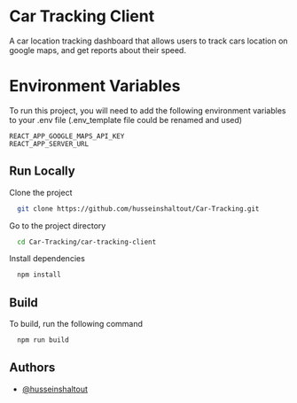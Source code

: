 # Car Tracking Client

A car location tracking dashboard that allows users to track cars location on google maps, and get reports about their speed.

# Environment Variables

To run this project, you will need to add the following environment variables to your .env file (.env_template file could be renamed and used)

`REACT_APP_GOOGLE_MAPS_API_KEY`\
`REACT_APP_SERVER_URL`

## Run Locally

Clone the project

```bash
  git clone https://github.com/husseinshaltout/Car-Tracking.git
```

Go to the project directory

```bash
  cd Car-Tracking/car-tracking-client
```

Install dependencies

```bash
  npm install
```

## Build

To build, run the following command

```bash
  npm run build
```

## Authors

-   [@husseinshaltout](https://www.github.com/husseinshaltout)
